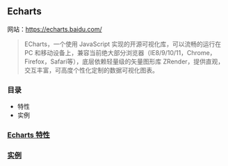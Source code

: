## Echarts

网站：https://echarts.baidu.com/

> ECharts，一个使用 JavaScript 实现的开源可视化库，可以流畅的运行在 PC 和移动设备上，兼容当前绝大部分浏览器（IE8/9/10/11，Chrome，Firefox，Safari等），底层依赖轻量级的矢量图形库 ZRender，提供直观，交互丰富，可高度个性化定制的数据可视化图表。

### 目录
- 特性
- 实例

### [Echarts 特性](https://echarts.baidu.com/feature.html)

### [实例](https://echarts.baidu.com/examples/)

